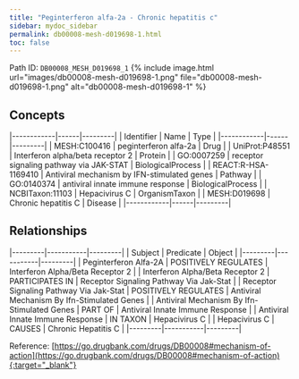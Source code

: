```yaml
---
title: "Peginterferon alfa-2a - Chronic hepatitis c"
sidebar: mydoc_sidebar
permalink: db00008-mesh-d019698-1.html
toc: false 
---
```



Path ID: `DB00008_MESH_D019698_1`
{% include image.html url="images/db00008-mesh-d019698-1.png" file="db00008-mesh-d019698-1.png" alt="db00008-mesh-d019698-1" %}

## Concepts

|------------|------|---------|
| Identifier | Name | Type    |
|------------|------|---------|
| MESH:C100416 | peginterferon alfa-2a | Drug |
| UniProt:P48551 | Interferon alpha/beta receptor 2 | Protein |
| GO:0007259 | receptor signaling pathway via JAK-STAT | BiologicalProcess |
| REACT:R-HSA-1169410 | Antiviral mechanism by IFN-stimulated genes | Pathway |
| GO:0140374 | antiviral innate immune response | BiologicalProcess |
| NCBITaxon:11103 | Hepacivirus C | OrganismTaxon |
| MESH:D019698 | Chronic hepatitis C | Disease |
|------------|------|---------|

## Relationships

|---------|-----------|---------|
| Subject | Predicate | Object  |
|---------|-----------|---------|
| Peginterferon Alfa-2A | POSITIVELY REGULATES | Interferon Alpha/Beta Receptor 2 |
| Interferon Alpha/Beta Receptor 2 | PARTICIPATES IN | Receptor Signaling Pathway Via Jak-Stat |
| Receptor Signaling Pathway Via Jak-Stat | POSITIVELY REGULATES | Antiviral Mechanism By Ifn-Stimulated Genes |
| Antiviral Mechanism By Ifn-Stimulated Genes | PART OF | Antiviral Innate Immune Response |
| Antiviral Innate Immune Response | IN TAXON | Hepacivirus C |
| Hepacivirus C | CAUSES | Chronic Hepatitis C |
|---------|-----------|---------|

Reference: [https://go.drugbank.com/drugs/DB00008#mechanism-of-action](https://go.drugbank.com/drugs/DB00008#mechanism-of-action){:target="_blank"}